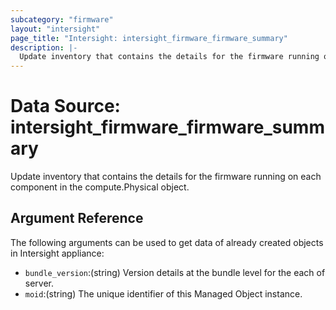 ```yaml
---
subcategory: "firmware"
layout: "intersight"
page_title: "Intersight: intersight_firmware_firmware_summary"
description: |-
  Update inventory that contains the details for the firmware running on each component in the compute.Physical object.
---
```


# Data Source: intersight_firmware_firmware_summary
Update inventory that contains the details for the firmware running on each component in the compute.Physical object.
## Argument Reference
The following arguments can be used to get data of already created objects in Intersight appliance:
* `bundle_version`:(string) Version details at the bundle level for the each of server. 
* `moid`:(string) The unique identifier of this Managed Object instance. 
